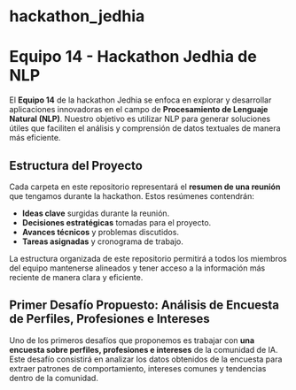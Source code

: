 # hackathon_jedhia

# Equipo 14 - Hackathon Jedhia de NLP

El **Equipo 14** de la hackathon Jedhia se enfoca en explorar y desarrollar aplicaciones innovadoras en el campo de **Procesamiento de Lenguaje Natural (NLP)**. Nuestro objetivo es utilizar NLP para generar soluciones útiles que faciliten el análisis y comprensión de datos textuales de manera más eficiente.

## Estructura del Proyecto

Cada carpeta en este repositorio representará el **resumen de una reunión** que tengamos durante la hackathon. Estos resúmenes contendrán:
- **Ideas clave** surgidas durante la reunión.
- **Decisiones estratégicas** tomadas para el proyecto.
- **Avances técnicos** y problemas discutidos.
- **Tareas asignadas** y cronograma de trabajo.

La estructura organizada de este repositorio permitirá a todos los miembros del equipo mantenerse alineados y tener acceso a la información más reciente de manera clara y eficiente.

## Primer Desafío Propuesto: Análisis de Encuesta de Perfiles, Profesiones e Intereses

Uno de los primeros desafíos que proponemos es trabajar con **una encuesta sobre perfiles, profesiones e intereses** de la comunidad de IA. Este desafío consistirá en analizar los datos obtenidos de la encuesta para extraer patrones de comportamiento, intereses comunes y tendencias dentro de la comunidad.
